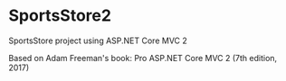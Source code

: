 # SportsStore2

SportsStore project using ASP.NET Core MVC 2

Based on Adam Freeman's book: Pro ASP.NET Core MVC 2 (7th edition, 2017)
